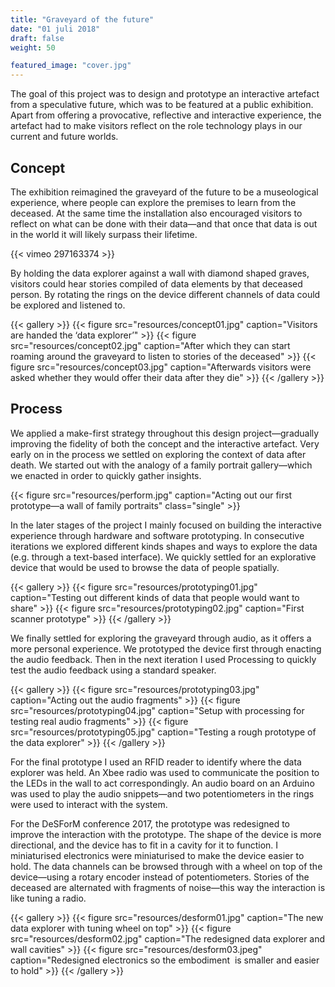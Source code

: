 ```yaml
---
title: "Graveyard of the future"
date: "01 juli 2018"
draft: false
weight: 50

featured_image: "cover.jpg"
---
```

The goal of this project was to design and prototype an interactive artefact from a speculative future, which was to be featured at a public exhibition. Apart from offering a provocative, reflective and interactive experience, the artefact had to make visitors reflect on the role technology plays in our current and future worlds.

## Concept
The exhibition reimagined the graveyard of the future to be a museological experience, where people can explore the premises to learn from the deceased. At the same time the installation also encouraged visitors to reflect on what can be done with their data—and that once that data is out in the world it will likely surpass their lifetime.

{{< vimeo 297163374 >}}

By holding the data explorer against a wall with diamond shaped graves, visitors could hear stories compiled of data elements by that deceased person. By rotating the rings on the device different channels of data could be explored and listened to.

{{< gallery >}}
  {{< figure src="resources/concept01.jpg" caption="Visitors are handed the ‘data explorer’" >}}
  {{< figure src="resources/concept02.jpg" caption="After which they can start roaming around the graveyard to listen to stories of the deceased" >}}
  {{< figure src="resources/concept03.jpg" caption="Afterwards visitors were asked whether they would offer their data after they die" >}}
{{< /gallery >}}

## Process
We applied a make-first strategy throughout this design project—gradually improving the fidelity of both the concept and the interactive artefact. Very early on in the process we settled on exploring the context of data after death. We started out with the analogy of a family portrait gallery—which we enacted in order to quickly gather insights.

{{< figure src="resources/perform.jpg" caption="Acting out our first prototype—a wall of family portraits" class="single" >}}

In the later stages of the project I mainly focused on building the interactive experience through hardware and software prototyping. In consecutive iterations we explored different kinds shapes and ways to explore the data (e.g. through a text-based interface). We quickly settled for an explorative device that would be used to browse the data of people spatially.

{{< gallery >}}
  {{< figure src="resources/prototyping01.jpg" caption="Testing out different kinds of data that people would want to share" >}}
  {{< figure src="resources/prototyping02.jpg" caption="First scanner prototype" >}}
{{< /gallery >}}

We finally settled for exploring the graveyard through audio, as it offers a more personal experience. We prototyped the device first through enacting the audio feedback. Then in the next iteration I used Processing to quickly test the audio feedback using a standard speaker.

{{< gallery >}}
  {{< figure src="resources/prototyping03.jpg" caption="Acting out the audio fragments" >}}
  {{< figure src="resources/prototyping04.jpg" caption="Setup with processing for testing real audio fragments" >}}
  {{< figure src="resources/prototyping05.jpg" caption="Testing a rough prototype of the data explorer" >}}
{{< /gallery >}}

For the final prototype I used an RFID reader to identify where the data explorer was held. An Xbee radio was used to communicate the position to the LEDs in the wall to act correspondingly. An audio board on an Arduino was used to play the audio snippets—and two potentiometers in the rings were used to interact with the system.

For the DeSForM conference 2017, the prototype was redesigned to improve the interaction with the prototype. The shape of the device is more directional, and the device has to fit in a cavity for it to function. I miniaturised electronics were miniaturised to make the device easier to hold. The data channels can be browsed through with a wheel on top of the device—using a rotary encoder instead of potentiometers. Stories of the deceased are alternated with fragments of noise—this way the interaction is like tuning a radio.

{{< gallery >}}
  {{< figure src="resources/desform01.jpg" caption="The new data explorer with tuning wheel on top" >}}
  {{< figure src="resources/desform02.jpg" caption="The redesigned data explorer and wall cavities" >}}
  {{< figure src="resources/desform03.jpeg" caption="Redesigned electronics so the embodiment  is smaller and easier to hold" >}}
{{< /gallery >}}
